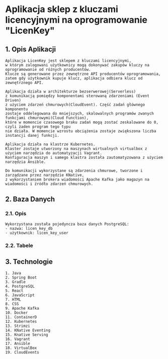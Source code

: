 # Aplikacja sklep z kluczami licencyjnymi na oprogramowanie "LicenKey"

## 1. Opis Aplikacji
    Aplikacja LicenKey jest sklepem z kluczami licencyjnymi,
    w którym zalogowani użytkownicy mogą dokonywać zakupów kluczy na oprogramowanie od różnych producentów. 
    Klucze są generowane przez zewnętrzne API producentów oprogramowania,
    zatem gdy użytkownik kupuje klucz, aplikacja odbiera klucz od zewnętrznego API.

    Aplikacja działa w architekturze bezserwerowej(Serverless)
    z komunikacją pomiędzy komponentami sterowaną zdarzeniami (Event Driven)
    z użyciem zdarzeń chmurowych(CloudEvent). Część zadań głównego komponentu
    zostaje oddelegowana do mniejszych, skalowalnych programów zwanych funkcjami chmurowymi(Cloud Function),
    które w momencie czasowego braku zadań mogą zostać zeskalowane do 0, czyli żaden program tego typu
    nie działa. W momencie wzrostu obciążenia zostaje zwiększona liczba instancji danej funkcji.

    Aplikacja działa na klastrze Kubernetes.
    Klaster zostaje utworzony na maszynach wirtualnych virtualbox z użyciem narzędzia do automatyzacji Vagrant.
    Konfiguracja maszyn i samego klastra została zautomatyzowana z użyciem narzędzia Ansible.

    Do komunikacji wykorzystane są zdarzenia chmurowe, tworzone i zarządzane przez narzędzie KNative,
    z wykorzystaniem brokera wiadomości Apache Kafka jako magazyn na wiadomości i źródło zdarzeń chmurowych.
    
## 2. Baza Danych
### 2.1. Opis
    Wykorzystana została pojedyncza baza danych PostgreSQL:
    - nazwa: licen_key_db
    - użytkownik: licen_key_user

### 2.2. Tabele

## 3. Technologie
    1. Java
    2. Spring Boot
    3. Gradle
    4. PostgreSQL
    5. React
    6. JavaScript
    7. HTML
    8. CSS
    9. Apache Kafka
    10. Docker
    11. ContainerD
    12. Kubernetes
    13. Strimzi
    14. KNative Eventing
    15. Knative Serving
    16. Vagrant
    17. Ansible
    18. VirtualBox
    19. CloudEvents
